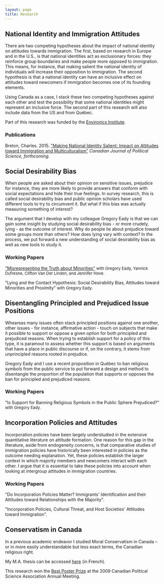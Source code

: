 ```yaml
---
layout: page
title: Research
---
```


<h2>National Identity and Immigration Attitudes</h2>

There are two competing hypotheses about the impact of national identity on attitudes towards immigration. The first, based on research in Europe and in the U.S., is that national identities act as exclusionary forces: they reinforce group boundaries and make people more opposed to immigration. This means, for instance, that making salient the national identity of individuals will increase their opposition to immigration. The second hypothesis is that a national identity can have an inclusive effect on attitudes toward newcomers if immigration becomes one of its founding elements.

Using Canada as a case, I stack these two competing hypotheses against each other and test the possibility that some national identities might represent an inclusive force. The second part of this research will also include data from the US and from Québec. 

Part of this research was funded by the <a href="http://www.environicsinstitute.org/" class="external">Environics Institute</a>.

<h3>Publications</h3>

Breton, Charles. 2015. <a href="http://journals.cambridge.org/action/displayAbstract?fromPage=online&aid=9931998&fulltextType=RA&fileId=S0008423915000268" class="external">
"Making National Identity Salient: Impact on Attitudes toward Immigration and Multiculturalism"</a> 
*Canadian Journal of Political Science, forthcoming.*

<h2>Social Desirability Bias</h2>

When people are asked about their opinion on sensitive issues, prejudice for instance, they are more likely to provide answers that conform with social expectations and hide their true feelings. In survey research, this is called social desirability bias and public opinion scholars have used different tools to try to circumvent it. But what if this bias was actually measuring something of interest?

The argument that I develop with my colleague Gregory Eady is that we can gain some insight by studying social desirability bias - or more crudely, lying - as the outcome of interest. Why do people lie about prejudice toward some groups more than others? How does lying vary with context? In the process, we put forward a new understanding of social desirability bias as well as new tools to study it.

<h3>Working Papers</h3>

<a href="{{ site.baseurl }}/assets/Breton et al. 2015 - Misrepresenting the truth.pdf" class="external"> 
"Misrepresenting the Truth about Minorities"</a><font size="2"> 
with Gregory Eady, Yannick Dufresne, Clifton Van Der Linden, and Jennifer Hove.</font>


"Lying and the Contact Hypothesis: Social Desirability Bias, Attitudes toward Minorities and Proximity"<font size="2"> 
with Gregory Eady.</font>

<h2>Disentangling Principled and Prejudiced Issue Positions</h2>

Wheareas many issues often stack principled positions against one another, other issues  - for instance, affirmative action - touch on subjects that make it possible to support or oppose a given option for both principled and prejudiced reasons. When trying to establish support for a policy of this type, it is paramout to assess whether this support is based on arguments that have a place in public discourse or if, on the contrary, it stems from unprincipled reasons rooted in prejudice.

Gregory Eady and I use a recent proposition in Québec to ban religious symbols from the public service to put forward a design and method to disentangle the proportion of the population that supports or opposes the ban for principled and prejudiced reasons.    

<h3>Working Papers</h3>

"Is Support for Banning Religious Symbols in the Public Sphere Prejudiced?" <font size="2"> with Gregory Eady.</font>   

<h2>Incorporation Policies and Attitudes</h2>

Incorporation policies have been largely understudied in the extensive quantitative literature on attitude formation. One reason for this gap in the literature, aside from endogeneity concerns, is that comparative studies of immigration policies have historically been interested in policies as the outcome needing explanation. Yet, these policies establish the larger context in which majority members and newcomers interact with each other. I argue that it is essential to take these policies into account when looking at intergroup attitudes in immigration countries. 

<h3>Working Papers</h3>

"Do Incorporation Policies Matter? Immigrants' Identification and their Attitudes toward Relationships with the Majority".


"Incorporation Policies, Cultural Threat, and Host Societies' Attitudes toward Immigration".
   
<h2>Conservatism in Canada</h2>

In a previous academic endeavor I studied Moral Conservatism in Canada – or in more easily understandable but less 
exact terms, the Canadian religious right.

My M.A. thesis can be accessed <a href="https://papyrus.bib.umontreal.ca/xmlui/bitstream/handle/1866/7472/Breton_Charles_2008_memoire.pdf" class="external">here</a>  (in French).

This research won the 
<a href="{{ site.baseurl }}/assets/CPSA2009-Poster-Breton.pdf" class="external">Best Poster Prize</a> 
at the 2009 Canadian Political Science Association Annual Meeting.
